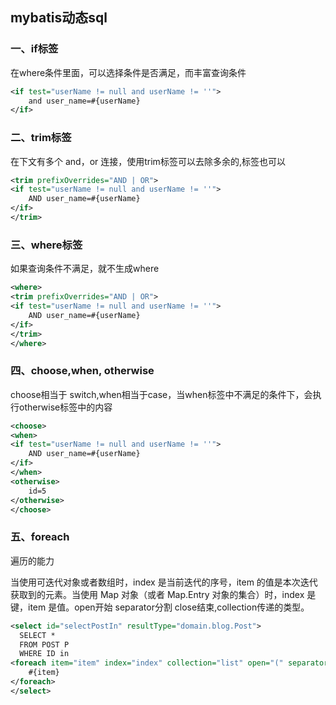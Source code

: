## mybatis动态sql

### 一、if标签

在where条件里面，可以选择条件是否满足，而丰富查询条件

```xml
<if test="userName != null and userName != ''">
	and user_name=#{userName}
</if>
```

### 二、trim标签

在下文有多个 and，or 连接，使用trim标签可以去除多余的,<where>标签也可以

```xml
<trim prefixOverrides="AND | OR">
<if test="userName != null and userName != ''">
	AND user_name=#{userName}
</if>
</trim>
```

### 三、where标签

如果查询条件不满足，就不生成where

```xml
<where>
<trim prefixOverrides="AND | OR">
<if test="userName != null and userName != ''">
	AND user_name=#{userName}
</if>
</trim>
</where>
```

### 四、choose,when, otherwise

choose相当于 switch,when相当于case，当when标签中不满足的条件下，会执行otherwise标签中的内容

```xml
<choose>
<when>
<if test="userName != null and userName != ''">
	AND user_name=#{userName}
</if>
</when>
<otherwise>
	id=5
</otherwise>
</choose>
```

### 五、foreach

遍历的能力

当使用可迭代对象或者数组时，index 是当前迭代的序号，item 的值是本次迭代获取到的元素。当使用 Map 对象（或者 Map.Entry 对象的集合）时，index 是键，item 是值。open开始 separator分割 close结束,collection传递的类型。

```xml
<select id="selectPostIn" resultType="domain.blog.Post">
  SELECT *
  FROM POST P
  WHERE ID in
<foreach item="item" index="index" collection="list" open="(" separator="," close=")">
	#{item}
</foreach>
</select>
```


